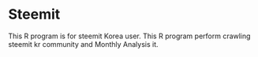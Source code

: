 # Steemit

This R program is for steemit Korea user.
This R program perform crawling steemit kr community and Monthly Analysis it.
